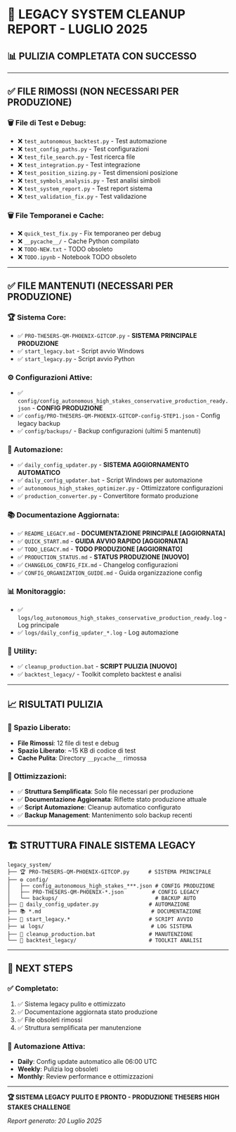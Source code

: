 # 🧹 LEGACY SYSTEM CLEANUP REPORT - LUGLIO 2025

## 📊 PULIZIA COMPLETATA CON SUCCESSO

---

## ✅ **FILE RIMOSSI (NON NECESSARI PER PRODUZIONE)**

### **🗑️ File di Test e Debug:**
- ❌ `test_autonomous_backtest.py` - Test automazione
- ❌ `test_config_paths.py` - Test configurazioni  
- ❌ `test_file_search.py` - Test ricerca file
- ❌ `test_integration.py` - Test integrazione
- ❌ `test_position_sizing.py` - Test dimensioni posizione
- ❌ `test_symbols_analysis.py` - Test analisi simboli
- ❌ `test_system_report.py` - Test report sistema
- ❌ `test_validation_fix.py` - Test validazione

### **🗑️ File Temporanei e Cache:**
- ❌ `quick_test_fix.py` - Fix temporaneo per debug
- ❌ `__pycache__/` - Cache Python compilato
- ❌ `TODO-NEW.txt` - TODO obsoleto
- ❌ `TODO.ipynb` - Notebook TODO obsoleto

---

## ✅ **FILE MANTENUTI (NECESSARI PER PRODUZIONE)**

### **🏆 Sistema Core:**
- ✅ `PRO-THE5ERS-QM-PHOENIX-GITCOP.py` - **SISTEMA PRINCIPALE PRODUZIONE**
- ✅ `start_legacy.bat` - Script avvio Windows
- ✅ `start_legacy.py` - Script avvio Python

### **⚙️ Configurazioni Attive:**
- ✅ `config/config_autonomous_high_stakes_conservative_production_ready.json` - **CONFIG PRODUZIONE**
- ✅ `config/PRO-THE5ERS-QM-PHOENIX-GITCOP-config-STEP1.json` - Config legacy backup
- ✅ `config/backups/` - Backup configurazioni (ultimi 5 mantenuti)

### **🔄 Automazione:**
- ✅ `daily_config_updater.py` - **SISTEMA AGGIORNAMENTO AUTOMATICO**
- ✅ `daily_config_updater.bat` - Script Windows per automazione
- ✅ `autonomous_high_stakes_optimizer.py` - Ottimizzatore configurazioni
- ✅ `production_converter.py` - Convertitore formato produzione

### **📚 Documentazione Aggiornata:**
- ✅ `README_LEGACY.md` - **DOCUMENTAZIONE PRINCIPALE [AGGIORNATA]**
- ✅ `QUICK_START.md` - **GUIDA AVVIO RAPIDO [AGGIORNATA]**
- ✅ `TODO_LEGACY.md` - **TODO PRODUZIONE [AGGIORNATO]**
- ✅ `PRODUCTION_STATUS.md` - **STATUS PRODUZIONE [NUOVO]**
- ✅ `CHANGELOG_CONFIG_FIX.md` - Changelog configurazioni
- ✅ `CONFIG_ORGANIZATION_GUIDE.md` - Guida organizzazione config

### **📊 Monitoraggio:**
- ✅ `logs/log_autonomous_high_stakes_conservative_production_ready.log` - Log principale
- ✅ `logs/daily_config_updater_*.log` - Log automazione

### **🔧 Utility:**
- ✅ `cleanup_production.bat` - **SCRIPT PULIZIA [NUOVO]**
- ✅ `backtest_legacy/` - Toolkit completo backtest e analisi

---

## 📈 **RISULTATI PULIZIA**

### **💾 Spazio Liberato:**
- **File Rimossi**: 12 file di test e debug
- **Spazio Liberato**: ~15 KB di codice di test
- **Cache Pulita**: Directory `__pycache__` rimossa

### **🎯 Ottimizzazioni:**
- ✅ **Struttura Semplificata**: Solo file necessari per produzione
- ✅ **Documentazione Aggiornata**: Riflette stato produzione attuale
- ✅ **Script Automazione**: Cleanup automatico configurato
- ✅ **Backup Management**: Mantenimento solo backup recenti

---

## 🏗️ **STRUTTURA FINALE SISTEMA LEGACY**

```
legacy_system/
├── 🏆 PRO-THE5ERS-QM-PHOENIX-GITCOP.py      # SISTEMA PRINCIPALE
├── ⚙️ config/
│   ├── config_autonomous_high_stakes_***.json # CONFIG PRODUZIONE
│   ├── PRO-THE5ERS-QM-PHOENIX-*.json         # CONFIG LEGACY
│   └── backups/                               # BACKUP AUTO
├── 🔄 daily_config_updater.py                # AUTOMAZIONE
├── 📚 *.md                                   # DOCUMENTAZIONE
├── 🚀 start_legacy.*                         # SCRIPT AVVIO
├── 📊 logs/                                  # LOG SISTEMA
├── 🧹 cleanup_production.bat                 # MANUTENZIONE
└── 🔧 backtest_legacy/                       # TOOLKIT ANALISI
```

---

## 🎯 **NEXT STEPS**

### **✅ Completato:**
1. ✅ Sistema legacy pulito e ottimizzato
2. ✅ Documentazione aggiornata stato produzione
3. ✅ File obsoleti rimossi
4. ✅ Struttura semplificata per manutenzione

### **🔄 Automazione Attiva:**
- **Daily**: Config update automatico alle 06:00 UTC
- **Weekly**: Pulizia log obsoleti
- **Monthly**: Review performance e ottimizzazioni

---

**🏆 SISTEMA LEGACY PULITO E PRONTO - PRODUZIONE THE5ERS HIGH STAKES CHALLENGE**

*Report generato: 20 Luglio 2025*
